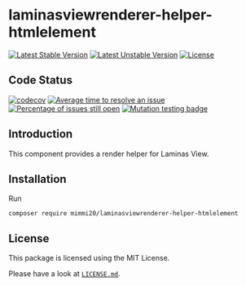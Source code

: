 # laminasviewrenderer-helper-htmlelement

[![Latest Stable Version](https://poser.pugx.org/mimmi20/laminasviewrenderer-helper-htmlelement/v/stable?format=flat-square)](https://packagist.org/packages/mimmi20/laminasviewrenderer-helper-htmlelement)
[![Latest Unstable Version](https://poser.pugx.org/mimmi20/laminasviewrenderer-helper-htmlelement/v/unstable?format=flat-square)](https://packagist.org/packages/mimmi20/laminasviewrenderer-helper-htmlelement)
[![License](https://poser.pugx.org/mimmi20/laminasviewrenderer-helper-htmlelement/license?format=flat-square)](https://packagist.org/packages/mimmi20/laminasviewrenderer-helper-htmlelement)

## Code Status

[![codecov](https://codecov.io/gh/mimmi20/laminasviewrenderer-helper-htmlelement/branch/master/graph/badge.svg)](https://codecov.io/gh/mimmi20/laminasviewrenderer-helper-htmlelement)
[![Average time to resolve an issue](https://isitmaintained.com/badge/resolution/mimmi20/laminasviewrenderer-helper-htmlelement.svg)](https://isitmaintained.com/project/mimmi20/laminasviewrenderer-helper-htmlelement "Average time to resolve an issue")
[![Percentage of issues still open](https://isitmaintained.com/badge/open/mimmi20/laminasviewrenderer-helper-htmlelement.svg)](https://isitmaintained.com/project/mimmi20/laminasviewrenderer-helper-htmlelement "Percentage of issues still open")
[![Mutation testing badge](https://img.shields.io/endpoint?style=flat&url=https%3A%2F%2Fbadge-api.stryker-mutator.io%2Fgithub.com%2Fmimmi20%2Flaminasviewrenderer-helper-htmlelement%2Fmaster)](https://dashboard.stryker-mutator.io/reports/github.com/mimmi20/laminasviewrenderer-helper-htmlelement/master)

## Introduction

This component provides a render helper for Laminas View.

## Installation

Run

```shell
composer require mimmi20/laminasviewrenderer-helper-htmlelement
```

## License

This package is licensed using the MIT License.

Please have a look at [`LICENSE.md`](LICENSE.md).
